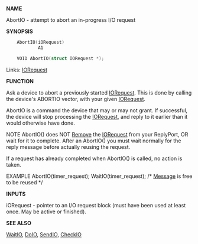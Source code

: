
**NAME**

AbortIO - attempt to abort an in-progress I/O request

**SYNOPSIS**

```c
    AbortIO(iORequest)
            A1

    VOID AbortIO(struct IORequest *);

```
Links: [IORequest](_0094) 

**FUNCTION**

Ask a device to abort a previously started [IORequest](_0094).  This is done
by calling the device's ABORTIO vector, with your given [IORequest](_0094).


AbortIO is a command the device that may or may not grant.  If
successful, the device will stop processing the [IORequest](_0094), and
reply to it earlier than it would otherwise have done.

NOTE
AbortIO() does NOT [Remove](Remove) the [IORequest](_0094) from your ReplyPort, OR
wait for it to complete.  After an AbortIO() you must wait normally
for the reply message before actually reusing the request.

If a request has already completed when AbortIO() is called, no
action is taken.

EXAMPLE
AbortIO(timer_request);
WaitIO(timer_request);
/* [Message](_0099) is free to be reused */

**INPUTS**

iORequest - pointer to an I/O request block (must have been used
at least once.  May be active or finished).

**SEE ALSO**

[WaitIO](WaitIO), [DoIO](DoIO), [SendIO](SendIO), [CheckIO](CheckIO)
